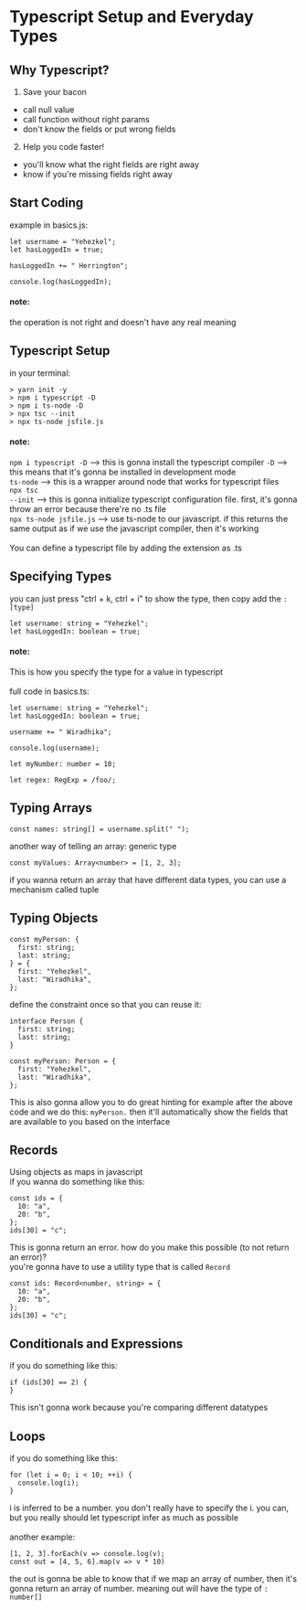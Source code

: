 # Typescript Setup and Everyday Types

## Why Typescript?

1. Save your bacon

- call null value
- call function without right params
- don't know the fields or put wrong fields

2. Help you code faster!

- you'll know what the right fields are right away
- know if you're missing fields right away

## Start Coding

example in basics.js:

```
let username = "Yehezkel";
let hasLoggedIn = true;

hasLoggedIn += " Herrington";

console.log(hasLoggedIn);
```

#### note:

the operation is not right and doesn't have any real meaning

## Typescript Setup

in your terminal:

```
> yarn init -y
> npm i typescript -D
> npm i ts-node -D
> npx tsc --init
> npx ts-node jsfile.js
```

#### note:

<code>npm i typescript -D</code> --> this is gonna install the typescript compiler
<code>-D</code> --> this means that it's gonna be installed in development mode
<br>
<code>ts-node</code> --> this is a wrapper around node that works for typescript files
<br>
<code>npx tsc --init</code> --> this is gonna initialize typescript configuration file.
first, it's gonna throw an error because there're no .ts file
<br>
<code>npx ts-node jsfile.js</code> --> use ts-node to our javascript. if this returns the same output as if we use the javascript compiler, then it's working
<br><br>
You can define a typescript file by adding the extension as .ts

## Specifying Types

you can just press "ctrl + k, ctrl + i" to show the type, then copy add the <code>: \[type\]</code>

```
let username: string = "Yehezkel";
let hasLoggedIn: boolean = true;
```

#### note:

This is how you specify the type for a value in typescript
<br><br>
full code in basics.ts:

```
let username: string = "Yehezkel";
let hasLoggedIn: boolean = true;

username += " Wiradhika";

console.log(username);

let myNumber: number = 10;

let regex: RegExp = /foo/;
```

## Typing Arrays

```
const names: string[] = username.split(" ");
```

another way of telling an array: generic type

```
const myValues: Array<number> = [1, 2, 3];
```

if you wanna return an array that have different data types, you can use a mechanism called tuple

## Typing Objects

```
const myPerson: {
  first: string;
  last: string;
} = {
  first: "Yehezkel",
  last: "Wiradhika",
};
```

define the constraint once so that you can reuse it:

```
interface Person {
  first: string;
  last: string;
}

const myPerson: Person = {
  first: "Yehezkel",
  last: "Wiradhika",
};
```

This is also gonna allow you to do great hinting for example after the above code and we do this:
<code>myPerson.</code> then it'll automatically show the fields that are available to you based on the interface

## Records

Using objects as maps in javascript
<br>
if you wanna do something like this:

```
const ids = {
  10: "a",
  20: "b",
};
ids[30] = "c";
```

This is gonna return an error. how do you make this possible (to not return an error)?
<br>
you're gonna have to use a utility
type that is called <code>Record</code>

```
const ids: Record<number, string> = {
  10: "a",
  20: "b",
};
ids[30] = "c";
```

## Conditionals and Expressions

if you do something like this:

```
if (ids[30] == 2) {
}
```

This isn't gonna work because you're comparing different datatypes

## Loops

if you do something like this:

```
for (let i = 0; i < 10; ++i) {
  console.log(i);
}
```

i is inferred to be a number.
you don't really have to specify the i. you can, but you really should let typescript infer as much as possible
<br><br>
another example:

```
[1, 2, 3].forEach(v => console.log(v);
const out = [4, 5, 6].map(v => v * 10)
```

the out is gonna be able to know that if we map an array of number, then it's gonna return an array of number. meaning out will have the type of <code>: number[]</code>
